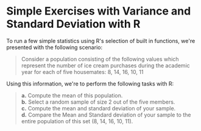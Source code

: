 # Simple Exercises with Variance and Standard Deviation with R

To run a few simple statistics using R's selection of built in functions, we're presented with the following scenario:
> Consider a population consisting of the following values which represent the number of ice cream purchases during the academic year for each of five housemates:
8, 14, 16, 10, 11

Using this information, we're to perform the following tasks with R:
> **a.** Compute the mean of this population. <br />
> **b.** Select a random sample of size 2 out of the five members. <br />
> **c.** Compute the mean and standard deviation of your sample. <br />
> **d.** Compare the Mean and Standard deviation of your sample to the entire population of this set (8, 14, 16, 10, 11). <br />
